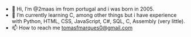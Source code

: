 - 👋 Hi, I’m @2maas im from portugal and i was born in 2005.
- 🌱 I’m currently learning C, among other things but i have experience with Python, HTML, CSS, JavaScript, C#, SQL, C, Assembly (very little).
- 📫 How to reach me tomasfmarques0@gmail.com

<!---
2maas/2maas is a ✨ special ✨ repository because its `README.md` (this file) appears on your GitHub profile.
You can click the Preview link to take a look at your changes.
--->
